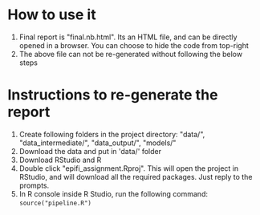 # How to use it
1. Final report is "final.nb.html". Its an HTML file, and can be directly opened in a browser. You can choose to hide the code from top-right
2. The above file can not be re-generated without following the below steps

# Instructions to re-generate the report
1. Create following folders in the project directory: "data/", "data_intermediate/", "data_output/", "models/"
2. Download the data and put in 'data/' folder
3. Download RStudio and R
4. Double click "epifi_assignment.Rproj". This will open the project in RStudio, and will download all the required packages. Just reply to the prompts.
4. In R console inside R Studio, run the following command: `source("pipeline.R")`
